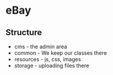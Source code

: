 # eBay

## Structure

* cms - the admin area 
* common - We keep our classes there
* resources - js, css, images
* storage - uploading files there